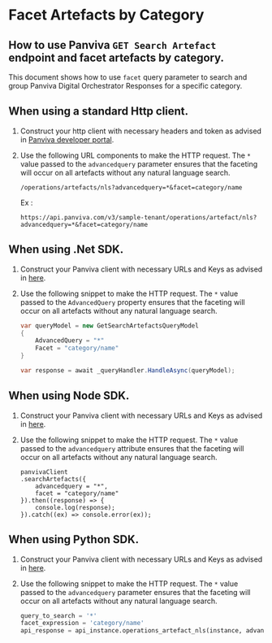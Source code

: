 # Facet Artefacts by Category
## How to use Panviva `GET Search Artefact` endpoint and facet artefacts by category.

This document shows how to use `facet` query parameter to search and group Panviva Digital Orchestrator Responses for a specific category.

## When using a standard Http client.

1. Construct your http client with necessary headers and token as advised in [Panviva developer portal](https://dev.panviva.com).

2. Use the following URL components to make the HTTP request. The `*` value passed to the `advancedquery` parameter ensures that the faceting will occur on all artefacts without any natural language search.

    `/operations/artefacts/nls?advancedquery=*&facet=category/name`

    Ex : 
    ```HTTP
    https://api.panviva.com/v3/sample-tenant/operations/artefact/nls?advancedquery=*&facet=category/name
    ```

## When using .Net SDK.

1. Construct your Panviva client with necessary URLs and Keys as advised in [here](https://github.com/panviva/toolkit-dotnet-sdk).

2. Use the following snippet to make the HTTP request. The `*` value passed to the `AdvancedQuery` property ensures that the faceting will occur on all artefacts without any natural language search.

    ```c#
    var queryModel = new GetSearchArtefactsQueryModel
    {
        AdvancedQuery = "*"
        Facet = "category/name"
    }

    var response = await _queryHandler.HandleAsync(queryModel);
    ```

## When using Node SDK.

1. Construct your Panviva client with necessary URLs and Keys as advised in [here](https://github.com/panviva/toolkit-node-sdk).

2. Use the following snippet to make the HTTP request. The `*` value passed to the `advancedquery` attribute ensures that the faceting will occur on all artefacts without any natural language search.

    ```Js
    panvivaClient
    .searchArtefacts({
        advancedquery = "*",
        facet = "category/name"
    }).then((response) => {
        console.log(response);
    }).catch((ex) => console.error(ex));
    ```

## When using Python SDK.

1. Construct your Panviva client with necessary URLs and Keys as advised in [here](https://github.com/panviva/toolkit-python-sdk).

2. Use the following snippet to make the HTTP request. The `*` value passed to the `advancedquery` parameter ensures that the faceting will occur on all artefacts without any natural language search.

    ```python
    query_to_search = '*'
    facet_expression = 'category/name'
    api_response = api_instance.operations_artefact_nls(instance, advancedquery=query_to_search, facet=facet_expression)
    ```